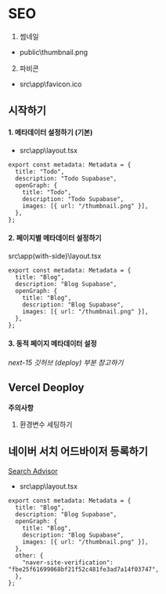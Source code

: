 # SEO

1. 썸네일

- public\thumbnail.png

2. 파비콘

- src\app\favicon.ico

## 시작하기

#### 1. 메타데이터 설정하기 (기본)

- src\app\layout.tsx

```tsx
export const metadata: Metadata = {
  title: "Todo",
  description: "Todo Supabase",
  openGraph: {
    title: "Todo",
    description: "Todo Supabase",
    images: [{ url: "/thumbnail.png" }],
  },
};
```

#### 2. 페이지별 메타데이터 설정하기

src\app\(with-side)\layout.tsx

```tsx
export const metadata: Metadata = {
  title: "Blog",
  description: "Blog Supabase",
  openGraph: {
    title: "Blog",
    description: "Blog Supabase",
    images: [{ url: "/thumbnail.png" }],
  },
};
```

#### 3. 동적 페이지 메타데이터 설정

_next-15 깃허브 (deploy) 부분 참고하기_

## Vercel Deoploy

**주의사항**

1. 환경변수 세팅하기

## 네이버 서치 어드바이저 등록하기

[Search Advisor](https://searchadvisor.naver.com/)

- src\app\layout.tsx

```tsx
export const metadata: Metadata = {
  title: "Blog",
  description: "Blog Supabase",
  openGraph: {
    title: "Blog",
    description: "Blog Supabase",
    images: [{ url: "/thumbnail.png" }],
  },
  other: {
    "naver-site-verification": "fbe25f61699068bf21f52c481fe3ad7a14f03747",
  },
};
```
